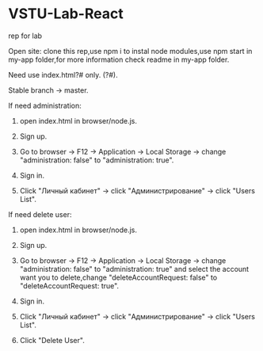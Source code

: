 # VSTU-Lab-React

rep for lab

Open site: clone this rep,use npm i to instal node modules,use npm start in my-app folder,for more information check readme in my-app folder.

Need use index.html?# only. (?#).

Stable branch -> master.

If need administration:

1. open index.html in browser/node.js.

2. Sign up.

3. Go to browser -> F12 -> Application -> Local Storage -> change "administration: false" to "administration: true".

4. Sign in.

5. Click "Личный кабинет" -> click "Администрирование" -> click "Users List".

If need delete user:

1. open index.html in browser/node.js.

2. Sign up.

3. Go to browser -> F12 -> Application -> Local Storage -> change "administration: false" to "administration: true" and select the account want you to delete,change "deleteAccountRequest: false" to "deleteAccountRequest: true".

4. Sign in.

5. Click "Личный кабинет" -> click "Администрирование" -> click "Users List".

6. Click "Delete User".
